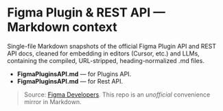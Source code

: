 # Figma Plugin & REST API — Markdown context

Single-file Markdown snapshots of the official Figma Plugin API and REST API docs, cleaned for embedding in editors (Cursor, etc.) and LLMs, containing the compiled, URL-stripped, heading-normalized .md files.

- **FigmaPluginsAPI.md** — for Plugins API.
- **FigmaPluginsAPI.md** — for Rest API.

> Source: [Figma Developers](https://developers.figma.com). This repo is an *unofficial* convenience mirror in Markdown.
